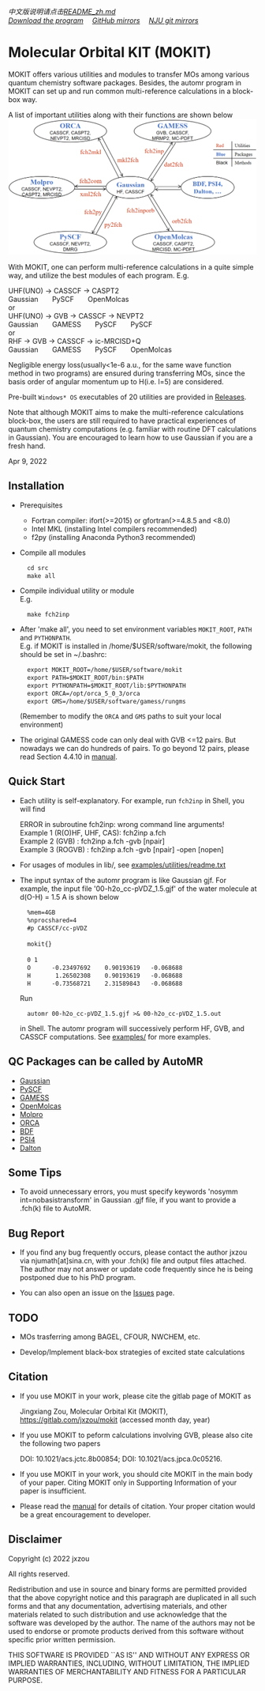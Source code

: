 *中文版说明请点击[README_zh.md](README_zh.md)*  
*[Download the program](https://gitlab.com/jxzou/mokit/-/archive/master/mokit-master.zip)*
*&emsp;[GitHub mirrors](https://github.com/1234zou/MOKIT)*
*&emsp;[NJU git mirrors](https://git.nju.edu.cn/jxzou/mokit)*

# Molecular Orbital KIT (MOKIT)
MOKIT offers various utilities and modules to transfer MOs among various quantum
chemistry software packages. Besides, the automr program in MOKIT can set up and
run common multi-reference calculations in a block-box way.

A list of important utilities along with their functions are shown below  
![MOKIT utilities with their functions](doc/orbital_transfer.png)

With MOKIT, one can perform multi-reference calculations in a quite simple way,
and utilize the best modules of each program. E.g.

  UHF(UNO) -> CASSCF -> CASPT2  
  Gaussian&emsp;&emsp;PySCF&emsp;&emsp;OpenMolcas  
or  
  UHF(UNO) -> GVB   -> CASSCF -> NEVPT2  
  Gaussian&emsp;&emsp;GAMESS&emsp;&emsp;PySCF&emsp;&emsp;PySCF  
or   
  RHF      -> GVB   -> CASSCF -> ic-MRCISD+Q  
  Gaussian&emsp;&emsp;GAMESS&emsp;&emsp;PySCF&emsp;&emsp;OpenMolcas

Negligible energy loss(usually<1e-6 a.u., for the same wave function method in two
programs) are ensured during transferring MOs, since the basis order of angular
momentum up to H(i.e. l=5) are considered.

Pre-built `Windows* OS` executables of 20 utilities are provided in [Releases](https://gitlab.com/jxzou/mokit/-/releases).

Note that although MOKIT aims to make the multi-reference calculations block-box,
the users are still required to have practical experiences of quantum chemistry
computations (e.g. familiar with routine DFT calculations in Gaussian). You are
encouraged to learn how to use Gaussian if you are a fresh hand.

Apr 9, 2022

Installation
------------

* Prerequisites
    - Fortran compiler: ifort(>=2015) or gfortran(>=4.8.5 and <8.0)
    - Intel MKL (installing Intel compilers recommended)
    - f2py (installing Anaconda Python3 recommended)

* Compile all modules

        cd src
        make all

* Compile individual utility or module  
  E.g.

        make fch2inp

* After 'make all', you need to set environment variables `MOKIT_ROOT`, `PATH` and `PYTHONPATH`.  
  E.g. if MOKIT is installed in /home/$USER/software/mokit, the following should be set in ~/.bashrc:

        export MOKIT_ROOT=/home/$USER/software/mokit
        export PATH=$MOKIT_ROOT/bin:$PATH
        export PYTHONPATH=$MOKIT_ROOT/lib:$PYTHONPATH
        export ORCA=/opt/orca_5_0_3/orca
        export GMS=/home/$USER/software/gamess/rungms

  (Remember to modify the `ORCA` and `GMS` paths to suit your local environment)

* The original GAMESS code can only deal with GVB <=12 pairs. But nowadays we
  can do hundreds of pairs. To go beyond 12 pairs, please read Section 4.4.10 in
  [manual](doc/).

Quick Start
-----------
* Each utility is self-explanatory. For example, run `fch2inp` in Shell,
  you will find

   ERROR in subroutine fch2inp: wrong command line arguments!  
   Example 1 (R(O)HF, UHF, CAS): fch2inp a.fch  
   Example 2 (GVB)             : fch2inp a.fch -gvb [npair]  
   Example 3 (ROGVB)           : fch2inp a.fch -gvb [npair] -open [nopen]

* For usages of modules in lib/, see [examples/utilities/readme.txt](examples/utilities/readme.txt)

* The input syntax of the automr program is like Gaussian gjf. For example, the input
  file '00-h2o_cc-pVDZ_1.5.gjf' of the water molecule at d(O-H) = 1.5 A is shown below

        %mem=4GB
        %nprocshared=4
        #p CASSCF/cc-pVDZ
        
        mokit{}
        
        0 1
        O      -0.23497692    0.90193619   -0.068688
        H       1.26502308    0.90193619   -0.068688
        H      -0.73568721    2.31589843   -0.068688

  Run

        automr 00-h2o_cc-pVDZ_1.5.gjf >& 00-h2o_cc-pVDZ_1.5.out

  in Shell. The automr program will successively perform HF, GVB, and CASSCF
  computations. See [examples/](examples/) for more examples.

QC Packages can be called by AutoMR
----------
* [Gaussian](http://gaussian.com/)
* [PySCF](https://github.com/pyscf/pyscf)
* [GAMESS](https://www.msg.chem.iastate.edu/gamess/index.html)
* [OpenMolcas](https://gitlab.com/Molcas/OpenMolcas)
* [Molpro](https://www.molpro.net/)
* [ORCA](https://orcaforum.kofo.mpg.de)
* [BDF](http://182.92.69.169:7226/Introduction)
* [PSI4](https://github.com/psi4/psi4/)
* [Dalton](https://gitlab.com/dalton/dalton)

Some Tips
---------
* To avoid unnecessary errors, you must specify keywords 'nosymm int=nobasistransform'
  in Gaussian .gjf file, if you want to provide a .fch(k) file to AutoMR.

Bug Report
----------
* If you find any bug frequently occurs, please contact the author jxzou via njumath[at]sina.cn,
  with your .fch(k) file and output files attached. The author may not answer or update code
  frequently since he is being postponed due to his PhD program.

* You can also open an issue on the [Issues](https://gitlab.com/jxzou/mokit/-/issues) page.

TODO
----
* MOs trasferring among BAGEL, CFOUR, NWCHEM, etc.

* Develop/Implement black-box strategies of excited state calculations

Citation
--------
* If you use MOKIT in your work, please cite the gitlab page of MOKIT as

   Jingxiang Zou, Molecular Orbital Kit (MOKIT), https://gitlab.com/jxzou/mokit (accessed month day, year)

* If you use MOKIT to peform calculations involving GVB, please also cite the following two papers

   DOI: 10.1021/acs.jctc.8b00854; DOI: 10.1021/acs.jpca.0c05216.

* If you use MOKIT in your work, you should cite MOKIT in the main body of your
  paper. Citing MOKIT only in Supporting Information of your paper is insufficient.

* Please read the [manual](doc/) for details of citation. Your proper citation
  would be a great encouragement to developer.

Disclaimer
----------
Copyright (c) 2022 jxzou

All rights reserved.

Redistribution and use in source and binary forms are permitted provided that the above copyright notice and this paragraph are duplicated in all such forms and that any documentation, advertising materials, and other materials related to such distribution and use acknowledge that the software was developed by the author. The name of the authors may not be used to endorse or promote products derived from this software without specific prior written permission.

THIS SOFTWARE IS PROVIDED ``AS IS'' AND WITHOUT ANY EXPRESS OR IMPLIED WARRANTIES, INCLUDING, WITHOUT LIMITATION, THE IMPLIED WARRANTIES OF MERCHANTABILITY AND FITNESS FOR A PARTICULAR PURPOSE.

